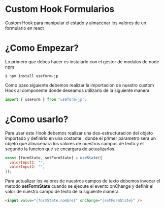 # Custom Hook Formularios

Custom Hook para manipular el estado y almacenar los valores de un formulario en react

# ¿Como Empezar?

Lo primero que debes hacer es instalarlo con el gestor de modulos de node npm

```shell
$ npm install useform-jp
```

Como paso siguiente debemos realizar la importacion de nuestro custom Hook al componente donde deseamos utilizarlo de la siguiente manera.

```js
import { useForm } from "useform-jp";
```

# ¿Como usarlo?

Para usar este Hook debemos realizar una des-estructuracion del objeto importado y definirlo en una costante , donde el primer parametro sera un objeto que almacenara los valores de nuestros campos de texto y el segundo la funcion que se encargara de actualizarlos.

```js
const [formState, setFormState] = useState({
  valorInput1: "",
  valorInput2: "",
});
```

Para actualizar los valores de nuestros campos de texto debemos invocar el metodo **setFormState** cuando se ejecute el evento onChange y definir el valor de nuestro campo de texto de la siguiente manera.

```html
<input value="{formState.nombre}" onChange="{setFormState}" />
```
